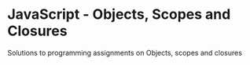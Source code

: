 # JavaScript - Objects, Scopes and Closures
Solutions to programming assignments on Objects, scopes and closures
